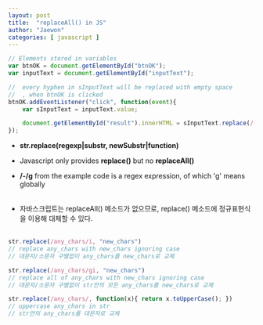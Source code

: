 ```yaml
---
layout: post
title:  "replaceAll() in JS"
author: "Jaewon"
categories: [ javascript ]
---
```



```javascript
// Elements stored in variables
var btnOK = document.getElementById("btnOK");
var inputText = document.getElementById("inputText");

//  every hyphen in sInputText will be replaced with empty space
//  , when btnOK is clicked
btnOK.addEventListener("click", function(event){
	var sInputText = inputText.value;

	document.getElementById("result").innerHTML = sInputText.replace(/-/g, "");
});

```


- **str.replace(regexp|substr, newSubstr|function)**
- Javascript only provides **replace()** but no **replaceAll()**
- **/-/g** from the example code is a regex expression, of which 'g' means globally  <br/><br/>

- 자바스크립트는 replaceAll() 메소드가 없으므로, replace() 메소드에 정규표현식을 이용해 대체할 수 있다.<br/><br/>

```javascript
str.replace(/any_chars/i, "new_chars")
// replace any_chars with new_chars ignoring case
// 대문자/소문자 구별없이 any_chars를 new_chars로 교체
```

```javascript
str.replace(/any_chars/gi, "new_chars")
// replace all of any_chars with new_chars ignoring case 
// 대문자/소문자 구별없이 str안의 모든 any_chars를 new_chars로 교체
```

```javascript
str.replace(/any_chars/, function(x){ return x.toUpperCase(); })
// uppercase any_chars in str 
// str안의 any_chars를 대문자로 교체
```





